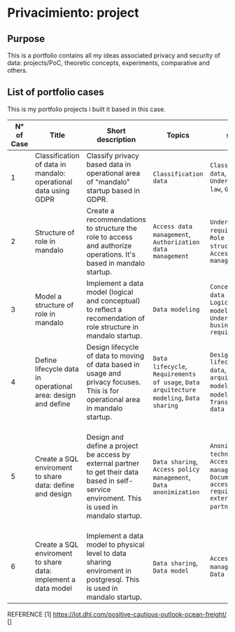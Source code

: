 # Privacimiento: project

## Purpose
This is a portfolio contains all my ideas associated privacy and security of data: projects/PoC, theoretic concepts, experiments, comparative and others.

## List of portfolio cases

This is my portfolio projects i built it based in this case.

| N° of Case | Title | Short description | Topics | skills | Input | Outputs | Status |
|------------|-------|-------------------|--------|--------|-------|---------|--------|
| 1 | Classification of data in mandalo: operational data using GDPR | Classify privacy based data in operational area of "mandalo" startup based in GDPR. | `Classification data` | `Classification data`, `Understanding law`, `GDPR` | All case operational in mandalo startup. | `Data classification document`, `Decision and understanding document` | `Wait to start` |
| 2 | Structure of role in mandalo | Create a recommendations to structure the role to access and authorize operations. It's based in mandalo startup. | `Access data management`, `Authorization data management` | `Understand requirements`, `Role structure`, `Access management` | All case operational in mandalo startup. | `Data model`, `Access and authorization management model` | `Wait to start` |
| 3 | Model a structure of role in mandalo | Implement a data model (logical and conceptual) to reflect a recomendation of role structure in mandalo startup. | `Data modeling` | `Conceptual data model`, `Logical data model`, `Understand business requirements` | case 2 | `Conceptual data model`, `Logical data model` | `Wait to start` |
| 4 | Define lifecycle data in operational area: design and define | Design lifecycle of data to moving of data based in usage and privacy focuses. This is for operational area in mandalo startup. | `Data lifecycle`, `Requirements of usage`, `Data arquitecture modeling`, `Data sharing` | `Design privacy lifecycle data`, `Data arquitecture modeling`,  `Data modeling`, `Transformation data` | All case operational in mandalo startup.  | `Data arquitecture modeling`, `workflow diagram`, `data standards` | `Wait to start` |
| 5 | Create a SQL enviroment to share data: define and design | Design and define a project be access by external partner to get their data based in self-service enviroment. This is used in mandalo startup. | `Data sharing`, `Access policy management`, `Data anonimization` | `Anonimization techniques`, `Access data management`, `Document access requirement of external partners`, `` | All case operational in mandalo startup. | `Logical Data model`, `Conceptual Data model`, `Access and Authorization management`, `Technical document of business requirement`, `Data arquictecture model` | `Wait to start` |
| 6 | Create a SQL enviroment to share data: implement a data model | Implement a data model to physical level to data sharing enviroment in postgresql. This is used in mandalo startup. | `Data sharing`, `Data model` | `Access data management`, `Data modeling` | case #5 |  `Physical Data model`, `SQL Script postgresql` | `Wait to start` | 


REFERENCE
[1] https://lot.dhl.com/positive-cautious-outlook-ocean-freight/
[] 
